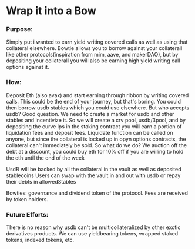 # Wrap it into a Bow

### Purpose:

Simply put i wanted to earn yield writing covered calls as well as using that collateral elsewhere.
Bowtie allows you to borrow against your collaterall like other protocols(inspiration from mim, aave, and makerDAO), but by depositing your collaterall
you will also be earning high yield writing call options against it.

### How:

Deposit Eth (also avax) and start earning through ribbon by writing covered calls.
This could be the end of your journey, but that's boring.
You could then borrow usdb stables which you could use elsewhere.
But who accepts usdb? Good question.
We need to create a market for usdb and other stables and incentivize it.
So we will create a crv pool, usdb/3pool, and by depositing the curve lps in the staking contract
you will earn a portion of liquidation fees and deposit fees.
Liquidate function can be called on anyone, but since the collateral is locked up in opyn options contracts,
the collateral can't immediately be sold. So what do we do?
We auction off the debt at a discount, you could buy eth for 10% off if you are willing to hold the eth until the end of the week

UsdB will be backed by all the collateral in the vault as well as deposited stablecoins
Users can swap with the vault in and out with usdb or repay their debts in allowedStables

Bowties: governance and dividend token of the protocol. Fees are received by token holders.

### Future Efforts:

There is no reason why usdb can't be multicollateralized by other exotic derivatives products. We can use yieldbearing tokens, wrapped staked tokens, indexed tokens, etc.
